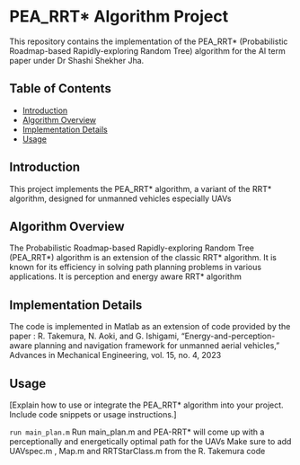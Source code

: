 # PEA_RRT* Algorithm Project

This repository contains the implementation of the PEA_RRT* (Probabilistic Roadmap-based Rapidly-exploring Random Tree) algorithm for the AI term paper under Dr Shashi Shekher Jha.

## Table of Contents

- [Introduction](#introduction)
- [Algorithm Overview](#algorithm-overview)
- [Implementation Details](#implementation-details)
- [Usage](#usage)




## Introduction

This project implements the PEA_RRT* algorithm, a variant of the RRT* algorithm, designed for unmanned vehicles especially UAVs

## Algorithm Overview

The Probabilistic Roadmap-based Rapidly-exploring Random Tree (PEA_RRT*) algorithm is an extension of the classic RRT* algorithm. It is known for its efficiency in solving path planning problems in various applications.
It is perception and energy aware RRT* algorithm

## Implementation Details

The code is implemented in Matlab as an extension of code provided by the paper :
R. Takemura, N. Aoki, and G. Ishigami, “Energy-and-perception-aware
planning and navigation framework for unmanned aerial vehicles,”
Advances in Mechanical Engineering, vol. 15, no. 4, 2023


## Usage

[Explain how to use or integrate the PEA_RRT* algorithm into your project. Include code snippets or usage instructions.]

```run main_plan.m```
Run main_plan.m and PEA-RRT* will come up with a perceptionally and energetically optimal path for the UAVs
Make sure to add UAVspec.m , Map.m and RRTStarClass.m from the R. Takemura code

